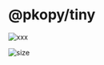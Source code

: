 # @pkopy/tiny

![xxx](https://img.shields.io/badge/npm-1.0.0.-blue.svg)

![size](https://img.shields.io/badge/ninified%20size-entry%20point%20error-red.svg)